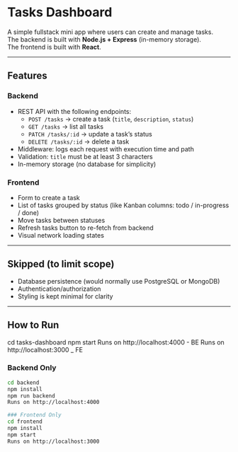# Tasks Dashboard

A simple fullstack mini app where users can create and manage tasks.  
The backend is built with **Node.js + Express** (in-memory storage).  
The frontend is built with **React**.

---

## Features
### Backend
- REST API with the following endpoints:
  - `POST /tasks` → create a task (`title`, `description`, `status`)
  - `GET /tasks` → list all tasks
  - `PATCH /tasks/:id` → update a task’s status
  - `DELETE /tasks/:id` → delete a task
- Middleware: logs each request with execution time and path
- Validation: `title` must be at least 3 characters
- In-memory storage (no database for simplicity)

### Frontend
- Form to create a task
- List of tasks grouped by status (like Kanban columns: todo / in-progress / done)
- Move tasks between statuses
- Refresh tasks button to re-fetch from backend
- Visual network loading states

---

## Skipped (to limit scope)
- Database persistence (would normally use PostgreSQL or MongoDB)
- Authentication/authorization
- Styling is kept minimal for clarity
---

## How to Run
cd tasks-dashboard
npm start
Runs on http://localhost:4000 - BE
Runs on http://localhost:3000 _ FE

### Backend Only
```bash
cd backend
npm install
npm run backend
Runs on http://localhost:4000

### Frontend Only
cd frontend
npm install
npm start
Runs on http://localhost:3000